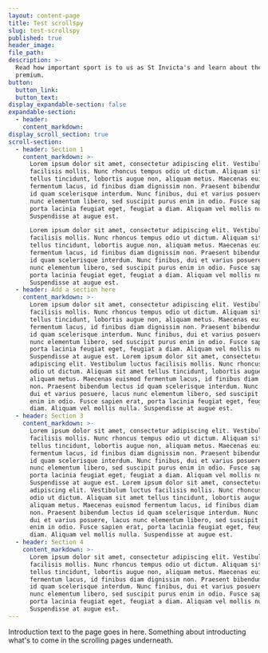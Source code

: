 ```yaml
---
layout: content-page
title: Test scrollspy
slug: test-scrollspy
published: true
header_image:
file_path:
description: >-
  Read how important sport is to us as St Invicta's and learn about the sport
  premium.
button:
  button_link:
  button_text:
display_expandable-section: false
expandable-section:
  - header:
    content_markdown:
display_scroll_section: true
scroll-section:
  - header: Section 1
    content_markdown: >-
      Lorem ipsum dolor sit amet, consectetur adipiscing elit. Vestibulum luctus
      facilisis mollis. Nunc rhoncus tempus odio ut dictum. Aliquam sit amet
      tellus tincidunt, lobortis augue non, aliquam metus. Maecenas euismod
      fermentum lacus, id finibus diam dignissim non. Praesent bibendum lectus
      id quam scelerisque interdum. Nunc finibus, dui et varius posuere, lacus
      nunc elementum libero, sed suscipit purus enim in odio. Fusce sapien erat,
      porta lacinia feugiat eget, feugiat a diam. Aliquam vel mollis nulla.
      Suspendisse at augue est.

      Lorem ipsum dolor sit amet, consectetur adipiscing elit. Vestibulum luctus
      facilisis mollis. Nunc rhoncus tempus odio ut dictum. Aliquam sit amet
      tellus tincidunt, lobortis augue non, aliquam metus. Maecenas euismod
      fermentum lacus, id finibus diam dignissim non. Praesent bibendum lectus
      id quam scelerisque interdum. Nunc finibus, dui et varius posuere, lacus
      nunc elementum libero, sed suscipit purus enim in odio. Fusce sapien erat,
      porta lacinia feugiat eget, feugiat a diam. Aliquam vel mollis nulla.
      Suspendisse at augue est.
  - header: Add a section here
    content_markdown: >-
      Lorem ipsum dolor sit amet, consectetur adipiscing elit. Vestibulum luctus
      facilisis mollis. Nunc rhoncus tempus odio ut dictum. Aliquam sit amet
      tellus tincidunt, lobortis augue non, aliquam metus. Maecenas euismod
      fermentum lacus, id finibus diam dignissim non. Praesent bibendum lectus
      id quam scelerisque interdum. Nunc finibus, dui et varius posuere, lacus
      nunc elementum libero, sed suscipit purus enim in odio. Fusce sapien erat,
      porta lacinia feugiat eget, feugiat a diam. Aliquam vel mollis nulla.
      Suspendisse at augue est. Lorem ipsum dolor sit amet, consectetur
      adipiscing elit. Vestibulum luctus facilisis mollis. Nunc rhoncus tempus
      odio ut dictum. Aliquam sit amet tellus tincidunt, lobortis augue non,
      aliquam metus. Maecenas euismod fermentum lacus, id finibus diam dignissim
      non. Praesent bibendum lectus id quam scelerisque interdum. Nunc finibus,
      dui et varius posuere, lacus nunc elementum libero, sed suscipit purus
      enim in odio. Fusce sapien erat, porta lacinia feugiat eget, feugiat a
      diam. Aliquam vel mollis nulla. Suspendisse at augue est.
  - header: Section 3
    content_markdown: >-
      Lorem ipsum dolor sit amet, consectetur adipiscing elit. Vestibulum luctus
      facilisis mollis. Nunc rhoncus tempus odio ut dictum. Aliquam sit amet
      tellus tincidunt, lobortis augue non, aliquam metus. Maecenas euismod
      fermentum lacus, id finibus diam dignissim non. Praesent bibendum lectus
      id quam scelerisque interdum. Nunc finibus, dui et varius posuere, lacus
      nunc elementum libero, sed suscipit purus enim in odio. Fusce sapien erat,
      porta lacinia feugiat eget, feugiat a diam. Aliquam vel mollis nulla.
      Suspendisse at augue est. Lorem ipsum dolor sit amet, consectetur
      adipiscing elit. Vestibulum luctus facilisis mollis. Nunc rhoncus tempus
      odio ut dictum. Aliquam sit amet tellus tincidunt, lobortis augue non,
      aliquam metus. Maecenas euismod fermentum lacus, id finibus diam dignissim
      non. Praesent bibendum lectus id quam scelerisque interdum. Nunc finibus,
      dui et varius posuere, lacus nunc elementum libero, sed suscipit purus
      enim in odio. Fusce sapien erat, porta lacinia feugiat eget, feugiat a
      diam. Aliquam vel mollis nulla. Suspendisse at augue est.
  - header: Section 4
    content_markdown: >-
      Lorem ipsum dolor sit amet, consectetur adipiscing elit. Vestibulum luctus
      facilisis mollis. Nunc rhoncus tempus odio ut dictum. Aliquam sit amet
      tellus tincidunt, lobortis augue non, aliquam metus. Maecenas euismod
      fermentum lacus, id finibus diam dignissim non. Praesent bibendum lectus
      id quam scelerisque interdum. Nunc finibus, dui et varius posuere, lacus
      nunc elementum libero, sed suscipit purus enim in odio. Fusce sapien erat,
      porta lacinia feugiat eget, feugiat a diam. Aliquam vel mollis nulla.
      Suspendisse at augue est.
---
```


Introduction text to the page goes in here. Something about introducting what's to come in the scrolling pages underneath.